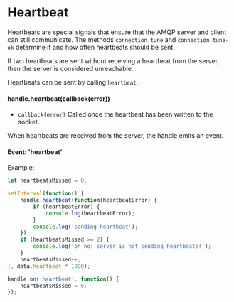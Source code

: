 # Heartbeat

Heartbeats are special signals that ensure that the AMQP server and client can still communicate.
The methods `connection.tune` and `connection.tune-ok` determine if and how often heartbeats should be sent.

If two heartbeats are sent without receiving a heartbeat from the server, then the server is considered unreachable.

Heartbeats can be sent by calling `heartbeat`.

#### handle.heartbeat(callback(error))

- `callback(error)` Called once the heartbeat has been written to the socket.

When heartbeats are received from the server, the handle emits an event.

#### Event: 'heartbeat'

Example:

```javascript
let heartbeatsMissed = 0;

setInterval(function() {
	handle.heartbeat(function(heartbeatError) {
		if (heartbeatError) {
			console.log(heartbeatError);
		}
		console.log('sending heartbeat');
	});
	if (heartbeatsMissed >= 2) {
		console.log('oh no! server is not sending heartbeats!');
	}
	heartbeatsMissed++;
}, data.heartbeat * 1000);

handle.on('heartbeat', function() {
	heartbeatsMissed = 0;
});
```
